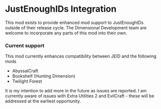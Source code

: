 # JustEnoughIDs Integration
This mod exists to provide enhanced mod support to JustEnoughIDs outside
of their release cycle. The Dimensional Development team are welcome to
incorporate any parts of this mod into their own.

### Current support
This mod currently enhances compatibility between JEID and the following mods
 - AbyssalCraft
 - Bookshelf (Hunting Dimension)
 - Twilight Forest

It is my intention to add more in the future as issues are reported. I am currently
aware of issues with Extra Utilities 2 and EvilCraft - these will be addressed at
the earliest opportunity.